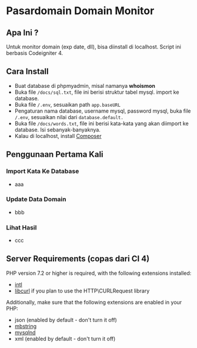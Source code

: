 # Pasardomain Domain Monitor

## Apa Ini ?

Untuk monitor domain (exp date, dll), bisa diinstall di localhost.
Script ini berbasis Codeigniter 4.


## Cara Install
- Buat database di phpmyadmin, misal namanya **whoismon**
- Buka file `/docs/sql.txt`, file ini berisi struktur tabel mysql. import ke database.
- Buka file `/.env`, sesuaikan path `app.baseURL`
- Pengaturan nama database, username mysql, password mysql, buka file `/.env`, sesuaikan nilai dari `database.default.`
- Buka file `/docs/words.txt`, file ini berisi kata-kata yang akan diimport ke database. Isi sebanyak-banyaknya.
- Kalau di localhost, install [Composer](https://getcomposer.org/)

## Penggunaan Pertama Kali
### Import Kata Ke Database
- aaa

### Update Data Domain
- bbb

### Lihat Hasil
- ccc

## Server Requirements (copas dari CI 4)

PHP version 7.2 or higher is required, with the following extensions installed: 

- [intl](http://php.net/manual/en/intl.requirements.php)
- [libcurl](http://php.net/manual/en/curl.requirements.php) if you plan to use the HTTP\CURLRequest library

Additionally, make sure that the following extensions are enabled in your PHP:

- json (enabled by default - don't turn it off)
- [mbstring](http://php.net/manual/en/mbstring.installation.php)
- [mysqlnd](http://php.net/manual/en/mysqlnd.install.php)
- xml (enabled by default - don't turn it off)

